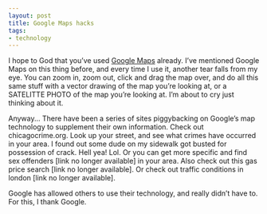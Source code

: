 ```yaml
---
layout: post
title: Google Maps hacks
tags:
- technology
---
```

I hope to God that you’ve used [Google Maps](http://maps.google.com/) already. I’ve mentioned Google Maps on this thing before, and every time I use it, another tear falls from my eye. You can zoom in, zoom out, click and drag the map over, and do all this same stuff with a vector drawing of the map you’re looking at, or a SATELITTE PHOTO of the map you’re looking at. I’m about to cry just thinking about it.

Anyway... There have been a series of sites piggybacking on Google’s map technology to supplement their own information. Check out chicagocrime.org. Look up your street, and see what crimes have occurred in your area. I found out some dude on my sidewalk got busted for possession of crack. Hell yea! Lol. Or you can get more specific and find sex offenders [link no longer available] in your area. Also check out this gas price search [link no longer available]. Or check out traffic conditions in london [link no longer available].

Google has allowed others to use their technology, and really didn’t have to. For this, I thank Google.


